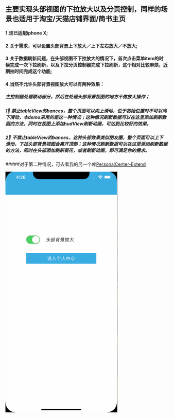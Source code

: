 
## 主要实现头部视图的下拉放大以及分页控制，同样的场景也适用于淘宝/天猫店铺界面/简书主页

#### 1.现已适配iphone X;
#### 2.关于需求，可以设置头部背景上下放大／上下左右放大／不放大;
#### 3.关于数据刷新问题，在头部视图不下拉放大的情况下，首次点击菜单item的时候完成一次下拉刷新，以及下拉分页控制器完成下拉刷新，这个相对比较麻烦，近期抽时间完成这个功能;
#### 4.当然不允许头部背景视图放大可以有两种效果：
##### 主控制器处理联动部分，然后在处理头部背景视图的地方不做放大操作；
##### 1⃣️ 禁止tableView的bances，整个页面可以向上滑动，位于初始位置时不可以向下滑动，本demo采用的是这一种情况；这种情况刷新数据可以在这里添加刷新数据的方法，同时在视图上添加hudView刷新动画，可达到比较好的效果。
##### 2⃣️ 不禁止tableView的bances，这种头部效果类似朋友圈，整个页面可以上下滑动，下拉头部背景视图会离开顶部；这种情况刷新数据可以在这里添加刷新数据的方法，同时在头部添加刷新菊花，或者刷新动画，即可满足你的需求。

#####对于第二种情况，可去看我的另一个库[PersonalCenter-Extend](https://github.com/ArchLL/PersonalCenter-Extend)

![image](https://github.com/ArchLL/ARPersonalCenter/blob/master/show.gif)
